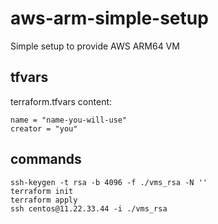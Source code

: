 # aws-arm-simple-setup
Simple setup to provide AWS ARM64 VM

## tfvars

terraform.tfvars content: 
```
name = "name-you-will-use"
creator = "you"
```

## commands

```shell
ssh-keygen -t rsa -b 4096 -f ./vms_rsa -N ''
terraform init
terraform apply
ssh centos@11.22.33.44 -i ./vms_rsa
```
